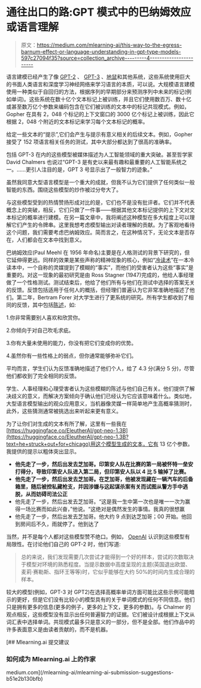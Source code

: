 # 通往出口的路:GPT 模式中的巴纳姆效应或语言理解

> 原文：<https://medium.com/mlearning-ai/this-way-to-the-egress-barnum-effect-or-language-understanding-in-gpt-type-models-597c27094f35?source=collection_archive---------4----------------------->

语言建模已经产生了像 [GPT-2](https://openai.com/blog/better-language-models/) 、 [GPT-3](https://arxiv.org/abs/2005.14165) 、[地鼠](https://storage.googleapis.com/deepmind-media/research/language-research/Training%20Gopher.pdf)和其他系统，这些系统使用巨大的书面人类语言和深度学习神经网络来学习语言的本质，可以说。大规模语言建模使用一种类似于自回归的方法，根据序列的早期部分来预测序列中未来的标记(例如单词)。这些系统在数十亿个文本标记上被训练，并且它们使用数百万、数十亿或甚至数万亿个参数来编码包含在它们被训练的文本中的标记共现模式。例如，Gopher 在具有 2，048 个标记的上下文窗口的 3000 亿个标记上被训练，因此它根据 2，048 个附近的文本标记来学习每个文本标记的概率。

给定一些文本的“提示”,它们会产生与提示有意义相关的后续文本。例如，Gopher 接受了 152 项语言相关任务的测试，其中大部分都达到了很高的准确率。

包括 GPT-3 在内的这些模型被媒体描述为人工智能领域的重大突破。甚至哲学家 David Chalmers 也说过“GPT-3 是有史以来最有趣和最重要的人工智能系统之一。……更引人注目的是，GPT 3 号显示出了一般智力的迹象。”

虽然我同意大型语言模型是一个重大的成就，但我不认为它们提供了任何类似一般智能的东西。围绕这些模型的炒作被过分夸大了。

与这些模型受到的热情赞扬形成对比的是，它们也不是没有批评者。它们并不代表概念上的突破，相反，它们只做了一件事——根据其他文本标记提供的上下文对文本标记的概率进行建模。在另一篇文章中，我将阐述这种模型在多大程度上可以理解它们产生的令牌串。这里我想考虑模型输出对读者理解的贡献。为了客观地看待这个问题，我们需要考虑巴纳姆效应。简而言之，在这种情况下，无论文本是否存在，人们都会在文本中找到意义。

巴纳姆效应(Paul Meehl 在 1956 年命名)主要是在人格测试的背景下研究的，但它延伸得更远。同样的效果是某些声称的精神现象的核心，例如“[冷读术](https://en.wikipedia.org/wiki/Cold_reading)”在一本冷读本中，一个自称的灵媒提到了模糊的“事实”，而他们的受害者认为这些“事实”是重要的。对这一现象的最初研究是由 Ross Stagner (1947)完成的，他给人事经理做了一个性格测试。测试结束后，他给了他们所有与他们在测试中选择的答案无关的反馈。反馈包括适用于任何人的概括，但经理们普遍认为它非常准确地描述了他们。第二年，Bertram Forer 对大学生进行了更系统的研究。所有学生都收到了相同的反馈，其中包括[陈述](https://en.wikipedia.org/wiki/Barnum_effect)，如:

1.你非常需要别人喜欢和欣赏你。

2.你倾向于对自己吹毛求疵。

3.你有大量未使用的能力，你没有把它们变成你的优势。

4.虽然你有一些性格上的弱点，但你通常能够弥补它们。

平均而言，学生们认为反馈准确地描述了他们个人，给了 4.3 分(满分 5 分)，尽管他们都收到了完全相同的反馈。

学生、人事经理和心理受害者认为这些模糊的陈述与他们自己有关。他们提供了解决歧义的意义，而解决方案倾向于确认他们已经认为它应该意味着什么。类似地，大型语言模型输出的观众应用意义，当机器像灵媒一样简单地产生高概率猜测时，此外，这些猜测通常被挑选出来听起来更有意义。

为了让你们对生成的文本有所了解，这里有一些我在[https://huggingface.co/EleutherAI/gpt-neo-1.3B](https://huggingface.co/EleutherAI/gpt-neo-1.3B?text=he+struck+out+for+chicago)用这个模型生成的文本，它有 13 亿个参数。我提供的提示以粗体突出显示。

*   **他先走了一步，然后出发去芝加哥。印第安人队在比赛的第一局被怀特一垒安打得分，导致印第安人队进入第二局，但印第安人队以 4 比 5 输掉了比赛。**
*   **他先走了一步，然后出发去芝加哥。在芝加哥，他被发现藏在一辆汽车的后备箱里，随后被控私藏枪支，并因涉嫌与这起谋杀案有关而试图从警方手中逃脱，从而妨碍司法公正**
*   他先走了一步，然后出发去芝加哥。“这是我一生中第一次也是唯一一次为赢得一场比赛而如此兴奋，”他说。“这绝对是偶然发生的事情。我真的很想赢
*   他先走了一步，然后出发去芝加哥。他大约 9 点到达芝加哥；00 开始。他回到房间后不久，雨就停了。他到达了

当然，并不是每个人都对这些模型赞不绝口。例如， [OpenAI](https://openai.com/blog/better-language-models/) 认识到这些模型有局限性。在讨论他们自己的 GPT-2 时，他们写道:

> 总的来说，我们发现需要几次尝试才能得到一个好的样本，尝试的次数取决于模型对环境的熟悉程度。当提示数据中高度呈现的主题(英国退出欧盟、麦莉·赛勒斯、指环王等等)时，它似乎能够在大约 50%的时间内生成合理的样本。

较大的模型(例如，GPT-3 对 GPT2)在选择高概率单词方面可能比这些示例可能暗示的更好，但是它们没有比较小的模型具有的关于单词模式的任何不同信息。他们只是拥有更多的信息(更多的例子，更多的上下文，更多的参数)。与 Chalmer 的观点相反，这些模型没有显示出任何普遍智力的证据。它们被设计成根据上下文从词汇表中选择单词。共现模式最多只是意义的一部分，但不是全部。他们作品中的许多表面意义是由读者贡献的，而不是机器。

[](/mlearning-ai/mlearning-ai-submission-suggestions-b51e2b130bfb) [## Mlearning.ai 提交建议

### 如何成为 Mlearning.ai 上的作家

medium.com](/mlearning-ai/mlearning-ai-submission-suggestions-b51e2b130bfb)